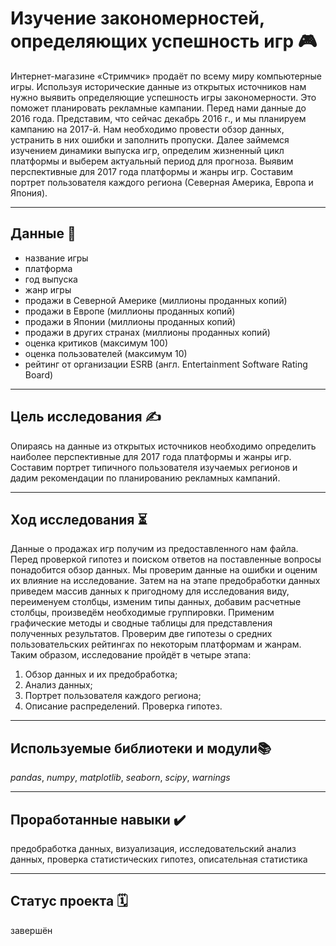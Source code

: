 # Изучение закономерностей, определяющих успешность игр 🎮
Интернет-магазине «Стримчик» продаёт по всему миру компьютерные игры. Используя исторические данные из открытых источников нам нужно выявить определяющие успешность игры закономерности. Это поможет планировать рекламные кампании.
Перед нами данные до 2016 года. Представим, что сейчас декабрь 2016 г., и мы планируем кампанию на 2017-й. Нам необходимо провести обзор данных, устранить в них ошибки и заполнить пропуски. Далее займемся изучением динамики выпуска игр, определим жизненный цикл платформы и выберем актуальный период для прогноза. Выявим перспективные для 2017 года платформы и жанры игр. Составим портрет пользователя каждого региона (Северная Америка, Европа и Япония).
___

## Данные 📝
* название игры
* платформа
* год выпуска
* жанр игры
* продажи в Северной Америке (миллионы проданных копий)
* продажи в Европе (миллионы проданных копий)
* продажи в Японии (миллионы проданных копий)
* продажи в других странах (миллионы проданных копий)
* оценка критиков (максимум 100)
* оценка пользователей (максимум 10)
* рейтинг от организации ESRB (англ. Entertainment Software Rating Board)
___

## Цель исследования ✍️
Опираясь на данные из открытых источников необходимо определить наиболее перспективные для 2017 года платформы и жанры игр. Составим портрет типичного пользователя изучаемых регионов и дадим рекомендации по планированию рекламных кампаний.
___
## Ход исследования ⏳
Данные о продажах игр получим из предоставленного нам файла. Перед проверкой гипотез и поиском ответов на поставленные вопросы понадобится обзор данных. Мы проверим данные на ошибки и оценим их влияние на исследование. Затем на на этапе предобработки данных приведем массив данных к пригодному для исследования виду, переименуем столбцы, изменим типы данных, добавим расчетные столбцы, произведём необходимые группировки. Применим графические методы и сводные таблицы для представления полученных результатов. Проверим две гипотезы о средних пользовательских рейтингах по некоторым платформам и жанрам. Таким образом, исследование пройдёт в четыре этапа:
1) Обзор данных и их предобработка;
2) Анализ данных;
3) Портрет пользователя каждого региона;
4) Описание распределений. Проверка гипотез.
___

## Используемые библиотеки и модули📚
*pandas*, *numpy*, *matplotlib*, *seaborn*, *scipy*, *warnings*
___
## Проработанные навыки ✔️
предобработка данных, визуализация, исследовательский анализ данных, проверка статистических гипотез, описательная статистика
___
## Статус проекта 🗓
завершён
